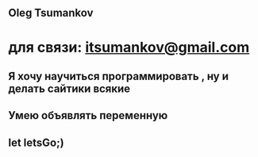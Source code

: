 ## Oleg Tsumankov
# для связи: itsumankov@gmail.com
## Я хочу научиться программировать , ну и делать сайтики всякие
## Умею объявлять переменную 
## let letsGo;)
